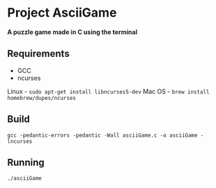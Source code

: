# Project AsciiGame

__A puzzle game made in C using the terminal__

## Requirements

* GCC
* ncurses

Linux - ``sudo apt-get install libncurses5-dev``
Mac OS - ``brew install homebrew/dupes/ncurses``

## Build

``gcc -pedantic-errors -pedantic -Wall asciiGame.c -o asciiGame -lncurses ``

## Running

``./asciiGame``